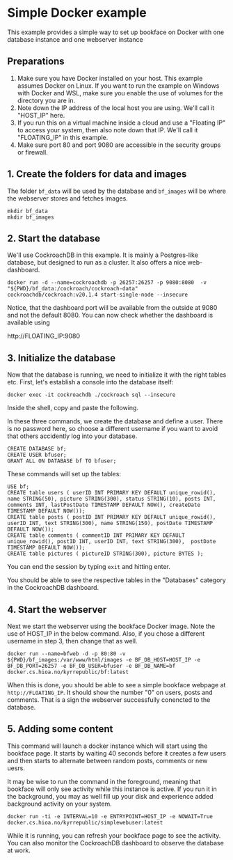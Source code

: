 # Simple Docker example

This example provides a simple way to set up bookface on Docker with one database instance and one webserver instance

## Preparations

1. Make sure you have Docker installed on your host. This example assumes Docker on Linux. If you want to run the example on Windows with Docker and WSL, make sure you enable the use of volumes for the directory you are in.
2. Note down the IP address of the local host you are using. We'll call it "HOST_IP" here. 
3. If you run this on a virtual machine inside a cloud and use a "Floating IP" to access your system, then also note down that IP. We'll call it "FLOATING_IP" in this example. 
4. Make sure port 80 and port 9080 are accessible in the security groups or firewall.

## 1. Create the folders for data and images

The folder `bf_data` will be used by the database and `bf_images` will be where the webserver stores and fetches images.

```
mkdir bf_data
mkdir bf_images
```

## 2. Start the database

We'll use CockroachDB in this example. It is mainly a Postgres-like database, but designed to run as a cluster. It also offers a nice web-dashboard.

```
docker run -d --name=cockroachdb -p 26257:26257 -p 9080:8080  -v "${PWD}/bf_data:/cockroach/cockroach-data"  cockroachdb/cockroach:v20.1.4 start-single-node --insecure
```

Notice, that the dashboard port will be available from the outside at 9080 and not the default 8080. You can now check whether the dashboard is available using 

http://FLOATING_IP:9080

## 3. Initialize the database 

Now that the database is running, we need to initialize it with the right tables etc. First, let's establish a console into the database itself:
```
docker exec -it cockroachdb ./cockroach sql --insecure
```
Inside the shell, copy and paste the following.

In these three commands, we create the database and define a user. There is no password here, so choose a different username if you want to avoid that others accidently log into your database.
```
CREATE DATABASE bf;
CREATE USER bfuser;
GRANT ALL ON DATABASE bf TO bfuser;
```
These commands will set up the tables:
```
USE bf;
CREATE table users ( userID INT PRIMARY KEY DEFAULT unique_rowid(), name STRING(50), picture STRING(300), status STRING(10), posts INT, comments INT, lastPostDate TIMESTAMP DEFAULT NOW(), createDate TIMESTAMP DEFAULT NOW());
CREATE table posts ( postID INT PRIMARY KEY DEFAULT unique_rowid(), userID INT, text STRING(300), name STRING(150), postDate TIMESTAMP DEFAULT NOW());
CREATE table comments ( commentID INT PRIMARY KEY DEFAULT unique_rowid(), postID INT, userID INT, text STRING(300),  postDate TIMESTAMP DEFAULT NOW());
CREATE table pictures ( pictureID STRING(300), picture BYTES );
```

You can end the session by typing `exit` and hitting enter.

You should be able to see the respective tables in the "Databases" category in the CockroachDB dashboard.

## 4. Start the webserver

Next we start the webserver using the bookface Docker image. Note the use of HOST_IP in the below command. Also, if you chose a different username in step 3, then change that as well.

```
docker run --name=bfweb -d -p 80:80 -v ${PWD}/bf_images:/var/www/html/images -e BF_DB_HOST=HOST_IP -e BF_DB_PORT=26257 -e BF_DB_USER=bfuser -e BF_DB_NAME=bf docker.cs.hioa.no/kyrrepublic/bf:latest
```

When this is done, you should be able to see a simple bookface webpage at `http://FLOATING_IP`. It should show the number "0" on users, posts and comments. That is a sign the webserver successfully conencted to the database.

## 5. Adding some content

This command will launch a docker instance which will start using the bookface page. It starts by waiting 40 seconds before it creates a few users and then starts to alternate between random posts, comments or new uesrs.

It may be wise to run the command in the foreground, meaning that bookface will only see activity while this instance is active. If you run it in the background, you may as well fill up your disk and experience added background activity on your system.

```
docker run -ti -e INTERVAL=10 -e ENTRYPOINT=HOST_IP -e NOWAIT=True docker.cs.hioa.no/kyrrepublic/simplewebuser:latest
```
While it is running, you can refresh your bookface page to see the activity. You can also monitor the CockroachDB dashboard to observe the database at work.

